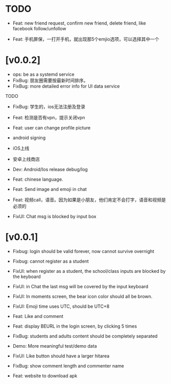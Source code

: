 
# TODO

- Feat: new friend request, confirm new friend, delete friend, like facebook follow/unfollow

- Feat: 手机屏保，一打开手机，就出现那5个emjio选项，可以选择其中一个

# [v0.0.2]

- ops: be as a systemd service
- FixBug: 朋友圈需要按最新时间排序。
- FixBug: more detailed error info for UI data service

TODO

- FixBug: 学生的，ios无法注册及登录

- Feat: 检测是否有vpn，提示关闭vpn

- Feat: user can change profile picture
- android signing
- iOS上线

- 安卓上线商店
- Dev: Android/Ios release debug/log

- Feat: chinese language.
- Feat: Send image and emoji in chat
- Feat: 视频call，语音。因为如果是小朋友，他们肯定不会打字，语音和视频是必须的

- FixUI: Chat msg is blocked by input box




# [v0.0.1]

- Fixbug: login should be valid forever, now cannot survive overnight
- Fixbug: cannot register as a student
- FixUI: when register as a student, the school/class inputs are blocked by the keyboard
- FixUI: in Chat the last msg will be covered by the input keyboard
- FixUI: In moments screen, the bear icon color should all be brown.
- FixUI: Emoji time uses UTC, should be UTC+8
- Feat: Like and comment

- Feat: display BEURL in the login screen, by clicking 5 times
- FixBug: students and adults content should be completely separated
- Demo: More meaningful test/demo data
- FixUI: Like button should have a larger hitarea
- FixBug: show comment length and commenter name
- Feat: website to download apk



